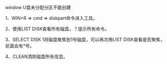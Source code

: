 
window U盘未分配分区不能创建

1、WIN+R => cmd => diskpart命令进入工具。

2、使用LIST DISK查看所有磁盘，？提示所有命令。

3、SELECT DISK 1将磁盘聚焦到1号磁盘，可以再次用LIST DISK查看是否聚焦，前面会有*号。

4、CLEAN清除磁盘所有信息。